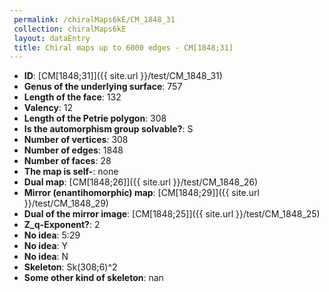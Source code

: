 ```yaml
--- 
 permalink: /chiralMaps6kE/CM_1848_31 
 collection: chiralMaps6kE
 layout: dataEntry
 title: Chiral maps up to 6000 edges - CM[1848;31]
---
```


- **ID**: [CM[1848;31]]({{ site.url }}/test/CM_1848_31)
- **Genus of the underlying surface**: 757
- **Length of the face**: 132
- **Valency**: 12
- **Length of the Petrie polygon**: 308
- **Is the automorphism group solvable?**: S
- **Number of vertices**: 308
- **Number of edges**: 1848
- **Number of faces**: 28
- **The map is self-**: none
- **Dual map**: [CM[1848;26]]({{ site.url }}/test/CM_1848_26)
- **Mirror (enantihomorphic) map**: [CM[1848;29]]({{ site.url }}/test/CM_1848_29)
- **Dual of the mirror image**: [CM[1848;25]]({{ site.url }}/test/CM_1848_25)
- **Z_q-Exponent?**: 2
- **No idea**:  5:29
- **No idea**: Y
- **No idea**: N
- **Skeleton**: Sk(308;6)^2
- **Some other kind of skeleton**: nan
